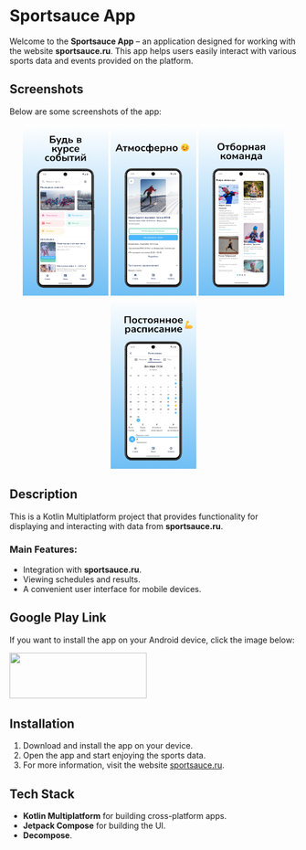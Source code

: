 # Sportsauce App

Welcome to the **Sportsauce App** – an application designed for working with the website **sportsauce.ru**. This app helps users easily interact with various sports data and events provided on the platform.

## Screenshots

Below are some screenshots of the app:

<p align="center">
    <img src=".github/images/screenshot_1.jpg" width="150" height="300">
    <img src=".github/images/screenshot_2.jpg" width="150" height="300">
    <img src=".github/images/screenshot_3.jpg" width="150" height="300">
    <img src=".github/images/screenshot_4.jpg" width="150" height="300">
</p>

## Description

This is a Kotlin Multiplatform project that provides functionality for displaying and interacting with data from **sportsauce.ru**.

### Main Features:
- Integration with **sportsauce.ru**.
- Viewing schedules and results.
- A convenient user interface for mobile devices.

## Google Play Link

If you want to install the app on your Android device, click the image below:

<a href="https://play.google.com/store/apps/details?id=com.markettwits.sportsouce">
    <img src="https://upload.wikimedia.org/wikipedia/commons/thumb/7/78/Google_Play_Store_badge_EN.svg/1280px-Google_Play_Store_badge_EN.svg.png" width="240" height="80">
</a>

## Installation

1. Download and install the app on your device.
2. Open the app and start enjoying the sports data.
3. For more information, visit the website [sportsauce.ru](https://sportsauce.ru).

## Tech Stack

- **Kotlin Multiplatform** for building cross-platform apps.
- **Jetpack Compose** for building the UI.
- **Decompose**.